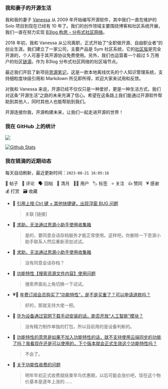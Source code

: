 ### 我和妻子的开源生活

我和我的妻子 [Vanessa](https://github.com/Vanessa219) 从 2009 年开始编写开源软件，其中我们一直在维护的 Solo 项目到现在已经有 10 年了。我们的创作领域主要围绕博客和社区系统开展，我们一直在努力实现 [B3log 构思 - 分布式社区网络](https://ld246.com/article/1546941897596)。

2018 年初，我和 Vanessa 从公司离职，正式开始了“全职做开源、自由职业者”的创业生涯。我们建立了一家公司，主要产品是 Sym 社区系统，它的[社区版](https://github.com/88250/symphony)是完全开源的，个人可基于其开源协议免费使用。另外，我们也运营着一个超过 5 万用户的社区[链滴](https://ld246.com)，作为 B3log 分布式社区网络的社区端节点。

最近我们开启了新项目[思源笔记](https://github.com/siyuan-note/siyuan)，这是一款本地离线优先的个人知识管理系统，支持细粒度块级引用和 Markdown 所见即所得，欢迎大家来试用和反馈。

对我和 Vanessa 来说，开源已经不仅仅只是一种爱好，更是一种生活方式，我们对这条“开源生活”之路的未来充满了信心。希望在这条路上我们能通过开源软件帮助到其他人，同时其他人也能帮助到我们。

开源连接你我，开源构建未来，让我们一起走进开源的世界！

### 我在 GitHub 上的统计

<a title="Hits" target="_blank" href="https://github.com/88250/88250"><img src="https://hits.b3log.org/88250/88250.svg"></a>

[![Github Stats](https://github-readme-stats.vercel.app/api?username=88250&theme=tokyonight&show_icons=true)](https://github.com/88250)

<!--events start -->

### 我在链滴的近期动态

每天自动刷新，最近更新时间：`2023-08-21 16:05:16`

📝 帖子 &nbsp; 💬 评论 &nbsp; 🗣 回帖 &nbsp; 🌙 清月 &nbsp; 👨‍💻 用户 &nbsp; 🏷️ 标签 &nbsp; ⭐️ 关注 &nbsp; 👍 赞同 &nbsp; 💗 感谢 &nbsp; 💰 打赏 &nbsp; 🗃 收藏

* 💬 [引用上按 Ctrl 键 + 其他快捷键，出现浮窗 BUG 问题](https://ld246.com/article/1692581005426/comment/1692587926008#comments)

  > 关联 [链接]
* 💬 [求助，无法通过思源小助手使用收集箱](https://ld246.com/article/1692582153526/comment/1692587682809#comments)

  > 是的，要同意会话存档服务才能正常使用。这样吧，你删除一下思源小助手联系人然后重新添加试试。
* 💬 [求助，无法通过思源小助手使用收集箱](https://ld246.com/article/1692582153526/comment/1692586048539#comments)

  > 没有同意会话存档？
* 💬 [功能特性【搜索资源文件内容】使用问题](https://ld246.com/article/1692585824426/comment/1692586006875#comments)

  > 搜索界面右上角切换一下试试。
* 💗💬 [年费订阅会员购买了“功能特性”，是不是买重了？可以申请退款吗？](https://ld246.com/article/1692253235020/comment/1692582086518#comments)

  > 好的，那就支持大佬一把。
* 💬 [华为设备通过官网下载手动安装的话，能否开放“人工智能”模块？](https://ld246.com/article/1692534635591/comment/1692539744427#comments)

  > 没有精力制作单独的打包，所以目前用的是设备判断的。
* 💬 [功能特性的意思是如果不加入功能特性的话，就不支持使用云端同步的功能了吗？我看现在还是可以使用的，下个版本就会正式生效这个功能特性吗？](https://ld246.com/article/1692454232874/comment/1692539582554#comments)

  > 不会了。
* 💬 [关于功能性收费的问题](https://ld246.com/article/1692237206793/comment/1692529503862#comments)

  > 明年年初正式收费就结束早鸟优惠期，以后可能会涨价吧，现在这个物价基本是逐年上涨的……


<!--events end -->

